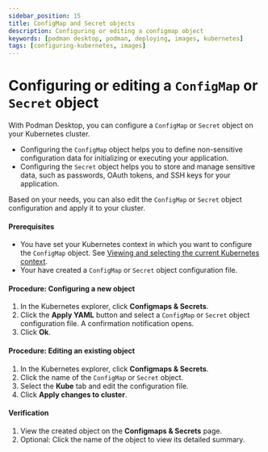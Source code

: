 ```yaml
---
sidebar_position: 15
title: ConfigMap and Secret objects
description: Configuring or editing a configmap object
keywords: [podman desktop, podman, deploying, images, kubernetes]
tags: [configuring-kubernetes, images]
---
```


# Configuring or editing a `ConfigMap` or `Secret` object

With Podman Desktop, you can configure a `ConfigMap` or `Secret` object on your Kubernetes cluster.

- Configuring the `ConfigMap` object helps you to define non-sensitive configuration data for initializing or executing your application.
- Configuring the `Secret` object helps you to store and manage sensitive data, such as passwords, OAuth tokens, and SSH keys for your application.

Based on your needs, you can also edit the `ConfigMap` or `Secret` object configuration and apply it to your cluster.

#### Prerequisites

- You have set your Kubernetes context in which you want to configure the `ConfigMap` object. See [Viewing and selecting the current Kubernetes context](/docs/kubernetes/viewing-and-selecting-current-kubernete-context-in-the-status-bar).
- Your have created a `ConfigMap` or `Secret` object configuration file.

#### Procedure: Configuring a new object

1. In the Kubernetes explorer, click **Configmaps & Secrets**.
2. Click the **Apply YAML** button and select a `ConfigMap` or `Secret` object configuration file. A confirmation notification opens.
3. Click **Ok**.

#### Procedure: Editing an existing object

1. In the Kubernetes explorer, click **Configmaps & Secrets**.
1. Click the name of the `ConfigMap` or `Secret` object.
1. Select the **Kube** tab and edit the configuration file.
1. Click **Apply changes to cluster**.

#### Verification

1. View the created object on the **Configmaps & Secrets** page.
1. Optional: Click the name of the object to view its detailed summary.
